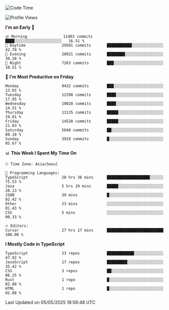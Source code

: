 <!--START_SECTION:waka-->
![Code Time](http://img.shields.io/badge/Code%20Time-7%2C663%20hrs%2020%20mins-blue)

![Profile Views](http://img.shields.io/badge/Profile%20Views-0-blue)

**I'm an Early 🐤** 

```text
🌞 Morning                11403 commits       ████░░░░░░░░░░░░░░░░░░░░░   16.51 % 
🌆 Daytime                29501 commits       ███████████░░░░░░░░░░░░░░   42.70 % 
🌃 Evening                20921 commits       ████████░░░░░░░░░░░░░░░░░   30.28 % 
🌙 Night                  7263 commits        ███░░░░░░░░░░░░░░░░░░░░░░   10.51 % 
```
📅 **I'm Most Productive on Friday** 

```text
Monday                   9432 commits        ███░░░░░░░░░░░░░░░░░░░░░░   13.65 % 
Tuesday                  12398 commits       ████░░░░░░░░░░░░░░░░░░░░░   17.95 % 
Wednesday                10028 commits       ████░░░░░░░░░░░░░░░░░░░░░   14.51 % 
Thursday                 13135 commits       █████░░░░░░░░░░░░░░░░░░░░   19.01 % 
Friday                   14528 commits       █████░░░░░░░░░░░░░░░░░░░░   21.03 % 
Saturday                 5648 commits        ██░░░░░░░░░░░░░░░░░░░░░░░   08.18 % 
Sunday                   3919 commits        █░░░░░░░░░░░░░░░░░░░░░░░░   05.67 % 
```


📊 **This Week I Spent My Time On** 

```text
🕑︎ Time Zone: Asia/Seoul

💬 Programming Languages: 
TypeScript               20 hrs 36 mins      ███████████████████░░░░░░   75.53 % 
Java                     5 hrs 29 mins       █████░░░░░░░░░░░░░░░░░░░░   20.13 % 
JSON                     39 mins             █░░░░░░░░░░░░░░░░░░░░░░░░   02.42 % 
Other                    23 mins             ░░░░░░░░░░░░░░░░░░░░░░░░░   01.43 % 
CSS                      5 mins              ░░░░░░░░░░░░░░░░░░░░░░░░░   00.33 % 

🔥 Editors: 
Cursor                   27 hrs 17 mins      █████████████████████████   100.00 % 
```

**I Mostly Code in TypeScript** 

```text
TypeScript               23 repos            ████████████░░░░░░░░░░░░░   47.92 % 
JavaScript               17 repos            █████████░░░░░░░░░░░░░░░░   35.42 % 
CSS                      3 repos             ██░░░░░░░░░░░░░░░░░░░░░░░   06.25 % 
Rust                     1 repo              █░░░░░░░░░░░░░░░░░░░░░░░░   02.08 % 
HTML                     1 repo              █░░░░░░░░░░░░░░░░░░░░░░░░   02.08 % 
```




 Last Updated on 05/05/2025 18:56:48 UTC
<!--END_SECTION:waka-->
